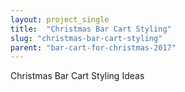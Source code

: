 ```yaml
---
layout: project_single
title:  "Christmas Bar Cart Styling"
slug: "christmas-bar-cart-styling"
parent: "bar-cart-for-christmas-2017"
---
```

Christmas Bar Cart Styling Ideas